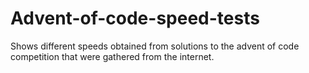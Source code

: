 # Advent-of-code-speed-tests
Shows different speeds obtained from solutions to the advent of code competition that were gathered from the internet.
